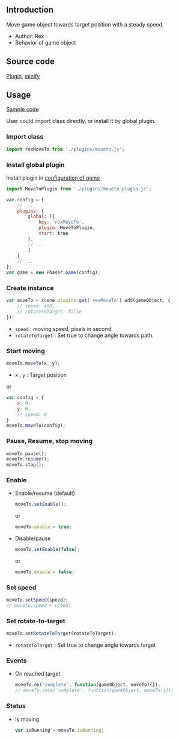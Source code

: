 ## Introduction

Move game object towards target position with a steady speed.

- Author: Rex
- Behavior of game object

## Source code

[Plugin](https://github.com/rexrainbow/phaser3-rex-notes/blob/master/plugins/moveto-plugin.js), [minify](https://github.com/rexrainbow/phaser3-rex-notes/blob/master/plugins/dist/rexmovetoplugin.min.js)

## Usage

[Sample code](https://github.com/rexrainbow/phaser3-rex-notes/tree/master/examples/moveto)

User could import class directly, or install it by global plugin.

### Import class

```javascript
import rexMoveTo from './plugins/moveto.js';
```

### Install global plugin

Install plugin in [configuration of game](game.md#configuration)

```javascript
import MoveToPlugin from './plugins/moveto-plugin.js';

var config = {
    // ...
    plugins: {
        global: [{
            key: 'rexMoveTo',
            plugin: MoveToPlugin,
            start: true
        },
        // ...
        ]
    }
    // ...
};
var game = new Phaser.Game(config);
```

### Create instance

```javascript
var moveTo = scene.plugins.get('rexMoveTo').add(gameObject, {
    // speed: 400,
    // rotateToTarget: false
});
```

- `speed` : moving speed, pixels in second.
- `rotateToTarget` : Set true to change angle towards path.

### Start moving

```javascript
moveTo.moveTo(x, y);
```

- `x` , `y` : Target position

or

```javascript
var config = {
    x: 0,
    y: 0,
    // speed: 0
}
moveTo.moveTo(config);
```

### Pause, Resume, stop moving

```javascript
moveTo.pause();
moveTo.resume();
moveTo.stop();
```

### Enable

- Enable/resume (default)
    ```javascript
    moveTo.setEnable();
    ```
    or
    ```javascript
    moveTo.enable = true;
    ```
- Disable/pause
    ```javascript
    moveTo.setEnable(false);
    ```
    or
    ```javascript
    moveTo.enable = false;
    ```

### Set speed

```javascript
moveTo.setSpeed(speed);
// moveTo.speed = speed;
```

### Set rotate-to-target

```javascript
moveTo.setRotateToTarget(rotateToTarget);
```

- `rotateToTarget` : Set true to change angle towards target

### Events

- On reached target
    ```javascript
    moveTo.on('complete', function(gameObject, moveTo){});
    // moveTo.once('complete', function(gameObject, moveTo){});
    ```

### Status

- Is moving
    ```javascript
    var isRunning = moveTo.isRunning;
    ```
